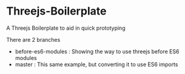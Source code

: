 # Threejs-Boilerplate

A Threejs Boilerplate to aid in quick prototyping

There are 2 branches

- before-es6-modules : Showing the way to use threejs before ES6 modules
- master : This same example, but converting it to use ES6 imports